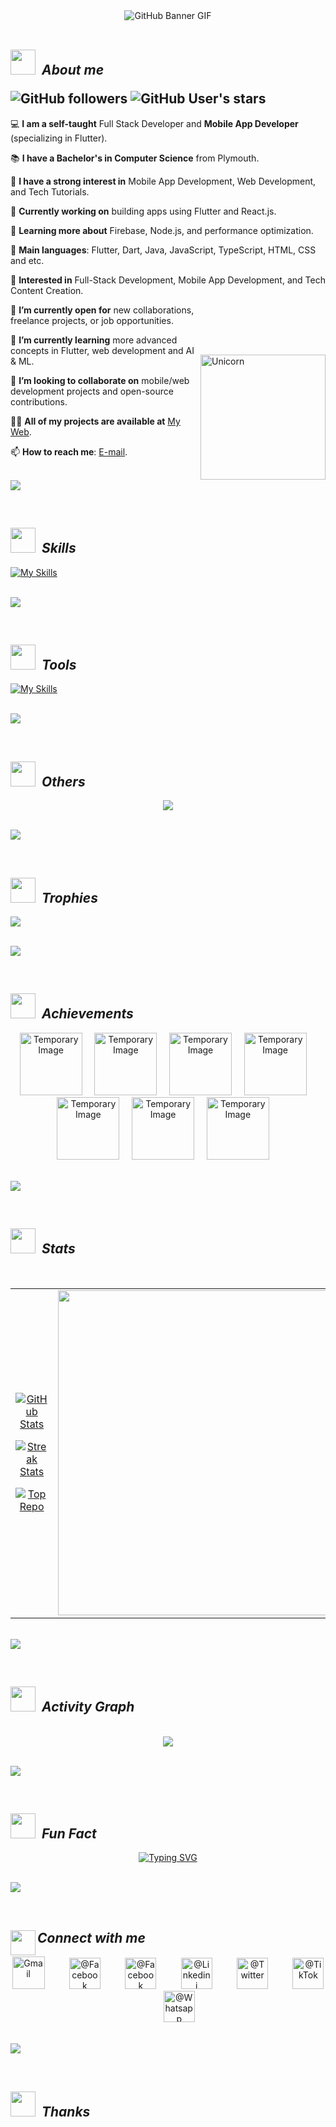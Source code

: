 <div align="center">
    <img src="https://github.com/RanujaLiyanaarachchi/GitHub/blob/main/Profile/Images/GitHub%20Baner.gif?raw=true" alt="GitHub Banner GIF">
</div>

<br>

<!----------------------------------------------------------------------------------------------------------------------------------------------------------------------->


## <img src="https://github.com/RanujaLiyanaarachchi/GitHub/blob/main/Profile/Images/About.gif?raw=true" width="40px"> &nbsp;***About me*** <br><p></p>![GitHub followers](https://img.shields.io/github/followers/RanujaLiyanaarachchi?style=social )   ![GitHub User's stars](https://img.shields.io/github/stars/RanujaLiyanaarachchi?style=social)




💻 **I am a self-taught** Full Stack Developer and **Mobile App Developer** (specializing in Flutter).

📚 **I have a Bachelor's in Computer Science** from Plymouth.

📝 **I have a strong interest in** Mobile App Development, Web Development, and Tech Tutorials.

🔭 **Currently working on** building apps using Flutter and React.js.

🌱 **Learning more about** Firebase, Node.js, and performance optimization.

🌟 **Main languages**: Flutter, Dart, Java, JavaScript, TypeScript, HTML, CSS and etc.

🚩 **Interested in** Full-Stack Development, Mobile App Development, and Tech Content Creation.

 <img align="right" width="200px" alt="Unicorn" src="https://c.tenor.com/GN73MKBawZYAAAAi/busy-cute.gif" style="padding-top: 80px;">

🤔 **I’m currently open for** new collaborations, freelance projects, or job opportunities.

🌱 **I’m currently learning** more advanced concepts in Flutter, web development and AI & ML.

👯 **I’m looking to collaborate on** mobile/web development projects and open-source contributions.

👨‍💻 **All of my projects are available at** [My Web](https://github.com/YourUsername).

📫 **How to reach me**: [E-mail](mailto:your-email@example.com).


<br><img src="https://github.com/RanujaLiyanaarachchi/GitHub/blob/main/Profile/Images/Line.gif?raw=true"><br><p></p><br>

## <img src="https://github.com/RanujaLiyanaarachchi/GitHub/blob/main/Profile/Images/Skills.gif?raw=true" width="40px"> &nbsp;***Skills*** <br>


[![My Skills](https://skillicons.dev/icons?i=c,cs,cpp,dart,html,css,tailwind,javascript,dotnet,kotlin,php,python,swift,mysql,raspberrypi,react,git,java,gitlab,angular,htmx,js,nodejs,nextjs,nuxtjs,flutter,kotlin,bootstrap,jquery,figma,arduino,ps,ai,ae,pr,xd&perline=18)](https://skillicons.dev)


<br><img src="https://github.com/RanujaLiyanaarachchi/GitHub/blob/main/Profile/Images/Line.gif?raw=true"><br><p></p><br>

## <img src="https://github.com/RanujaLiyanaarachchi/GitHub/blob/main/Profile/Images/Tools.gif?raw=true" width="40px"> &nbsp;***Tools*** <br>

[![My Skills](https://skillicons.dev/icons?i=androidstudio,docker,firebase,unity,visualstudio,vscode,aws,blender,cloudflare,gcp,gradle,mongodb,autocad,matlab,r&theme=light)](https://skillicons.dev)



<br><img src="https://github.com/RanujaLiyanaarachchi/GitHub/blob/main/Profile/Images/Line.gif?raw=true"><br><p></p><br>

## <img src="https://github.com/RanujaLiyanaarachchi/GitHub/blob/main/Profile/Images/Others.gif?raw=true" width="40px"> &nbsp;***Others*** <br>

<p align="center">
  <a href="https://skillicons.dev">
    <img src="https://skillicons.dev/icons?i=github,apple,kali,linux,powershell,stackoverflow,ubuntu,windows,wordpress,sublime,postman,npm,githubactions,azure" />
  </a>
</p>



<br><img src="https://github.com/RanujaLiyanaarachchi/GitHub/blob/main/Profile/Images/Line.gif?raw=true"><br><p></p><br>

## <img src="https://github.com/RanujaLiyanaarachchi/GitHub/blob/main/Profile/Images/Trophies.gif?raw=true" width="40px"> &nbsp;***Trophies*** <br>

![](https://github-profile-trophy.vercel.app/?username=RanujaLiyanaarachchi&theme=onedark&no-frame=true&no-bg=false&margin-w=8)


<br><img src="https://github.com/RanujaLiyanaarachchi/GitHub/blob/main/Profile/Images/Line.gif?raw=true"><br><p></p><br>

## <img src="https://github.com/RanujaLiyanaarachchi/GitHub/blob/main/Profile/Images/Achievements.gif?raw=true" width="40px"> &nbsp;***Achievements*** <br>



<p align="center">
  <a href="https://archiveprogram.github.com/"><img alt="Temporary Image" src="https://via.placeholder.com/100" width="100px" height="100px"></a>&nbsp;&nbsp;&nbsp;&nbsp;
  <a href="https://archiveprogram.github.com/"><img alt="Temporary Image" src="https://via.placeholder.com/100" width="100px" height="100px"></a>&nbsp;&nbsp;&nbsp;&nbsp;
  <a href="https://archiveprogram.github.com/"><img alt="Temporary Image" src="https://via.placeholder.com/100" width="100px" height="100px"></a>&nbsp;&nbsp;&nbsp;&nbsp;
  <a href="https://archiveprogram.github.com/"><img alt="Temporary Image" src="https://via.placeholder.com/100" width="100px" height="100px"></a>&nbsp;&nbsp;&nbsp;&nbsp;
  <a href="https://archiveprogram.github.com/"><img alt="Temporary Image" src="https://via.placeholder.com/100" width="100px" height="100px"></a>&nbsp;&nbsp;&nbsp;&nbsp;
  <a href="https://archiveprogram.github.com/"><img alt="Temporary Image" src="https://via.placeholder.com/100" width="100px" height="100px"></a>&nbsp;&nbsp;&nbsp;&nbsp;
  <a href="https://archiveprogram.github.com/"><img alt="Temporary Image" src="https://via.placeholder.com/100" width="100px" height="100px"></a>&nbsp;&nbsp;&nbsp;&nbsp;
</p>


<br><img src="https://github.com/RanujaLiyanaarachchi/GitHub/blob/main/Profile/Images/Line.gif?raw=true"><br><p></p><br>

## <img src="https://github.com/RanujaLiyanaarachchi/GitHub/blob/main/Profile/Images/Stats.gif?raw=true" width="40px"> &nbsp;***Stats*** <br>

<p></p><br>
<table width="100%">
  <tr>
    <td width="50%">
      <p align="center">
        <a href="https://github.com/RanujaLiyanaarachchi">
          <img align="center" src="https://github-readme-stats.vercel.app/api?username=RanujaLiyanaarachchi&count_private=true&show_icons=true&theme=nightowl" alt="GitHub Stats" />
        </a>
      </p>
      <p align="center">
        <a href="https://github.com/RanujaLiyanaarachchi">
          <img align="center" src="https://streak-stats.demolab.com?user=RanujaLiyanaarachchi&theme=nightowl" alt="Streak Stats" />
        </a>
      </p>
      <p align="center">
        <a href="https://github.com/RanujaLiyanaarachchi">
          <img align="center" src="https://github-contributor-stats.vercel.app/api?username=RanujaLiyanaarachchi&limit=3&theme=nightowl&show_owner=true&combine_all_yearly_contributions=true" alt="Top Repo" />
        </a>
      </p>
    </td>
    <td width="50%">
        <a href="https://github.com/RanujaLiyanaarachchi">
          <img height="520" src="https://github-readme-stats.anuraghazra1.vercel.app/api/top-langs/?username=RanujaLiyanaarachchi&theme=nightowl&hide_border=false&no-bg=true&no-frame=true&langs_count=14"/>
        </a>
    </td>
  </tr>
</table>

<br><img src="https://github.com/RanujaLiyanaarachchi/GitHub/blob/main/Profile/Images/Line.gif?raw=true"><br><p></p><br>

## <img src="https://github.com/RanujaLiyanaarachchi/GitHub/blob/main/Profile/Images/Activity Graph.gif?raw=true" width="40px"> &nbsp;***Activity Graph*** <br>

<p></p><br>
<div align="center">
    <img src="https://github-readme-activity-graph.vercel.app/graph?username=RanujaLiyanaarachchi&bg_color=011627&color=79d3c3&line=c792ea&point=ffeb95&area=true&hide_border=false" border-radius="15">
</div>

<br><img src="https://github.com/RanujaLiyanaarachchi/GitHub/blob/main/Profile/Images/Line.gif?raw=true"><br><p></p><br>

## <img src="https://github.com/RanujaLiyanaarachchi/GitHub/blob/main/Profile/Images/Fun Fact.gif?raw=true" width="40px"> &nbsp;***Fun Fact*** <br>

<div align="center">
    <a href="https://git.io/typing-svg">
        <img 
            src="https://readme-typing-svg.herokuapp.com?font=Robot+Bold&size=30&color=d0d3d4&center=true&vCenter=true&width=900&height=110&lines=First,+solve+the+problem.+Then,+write+the+code.;+Great+Developers+never+stop+learning." 
            alt="Typing SVG" />
    </a>
</div>

<br><img src="https://github.com/RanujaLiyanaarachchi/GitHub/blob/main/Profile/Images/Line.gif?raw=true"><br><p></p><br>

## <img src="https://github.com/RanujaLiyanaarachchi/GitHub/blob/main/Profile/Images/Connect.gif?raw=true" align="left" height="40px">***Connect with me*** <br>

<p align="center">
<a align="center"href="mailto:ranujaliyanaarachchi@gmail.com"><img src="https://github.com/RanujaLiyanaarachchi/GitHub/blob/main/Profile/Images/Gmail.png?raw=true" alt="Gmail" width="52" height="52"/></a>
&nbsp;&nbsp;&nbsp;&nbsp;&nbsp;&nbsp;&nbsp;&nbsp;
<a href="https://www.facebook.com/Ranuja Riyanaarachchi/"><img src="https://github.com/RanujaLiyanaarachchi/GitHub/blob/main/Profile/Images/facebook.png?raw=true" alt="@Facebook" width="50" height="50"/></a>
&nbsp;&nbsp;&nbsp;&nbsp;&nbsp;&nbsp;&nbsp;&nbsp;
<a href="https://www.instagram.com/.../"><img src="https://github.com/RanujaLiyanaarachchi/GitHub/blob/main/Profile/Images/instagram.png?raw=true" alt="@Facebook" width="50" height="50"/></a>
&nbsp;&nbsp;&nbsp;&nbsp;&nbsp;&nbsp;&nbsp;&nbsp;
<a href="https://www.linkedin.com/Ranuja_Liyanaarachchi/"><img src="https://github.com/RanujaLiyanaarachchi/GitHub/blob/main/Profile/Images/Linkedin.png?raw=true" alt="@Linkedini" width="50" height="50"/></a>
&nbsp;&nbsp;&nbsp;&nbsp;&nbsp;&nbsp;&nbsp;&nbsp;
<a href="https://www.twitter.com/.../"><img src="https://github.com/RanujaLiyanaarachchi/GitHub/blob/main/Profile/Images/Twitter.png?raw=true" alt="@Twitter" width="50" height="50"/></a>
&nbsp;&nbsp;&nbsp;&nbsp;&nbsp;&nbsp;&nbsp;&nbsp;
<a href="https://www.tiktok.com/.../"><img src="https://github.com/RanujaLiyanaarachchi/GitHub/blob/main/Profile/Images/Tiktok.png?raw=true" alt="@TikTok" width="50" height="50"/></a>
&nbsp;&nbsp;&nbsp;&nbsp;&nbsp;&nbsp;&nbsp;&nbsp;
<a href="https://www.whatsapp.com/.../"><img src="https://github.com/RanujaLiyanaarachchi/GitHub/blob/main/Profile/Images/whatsapp.png?raw=true" alt="@Whatsapp" width="50" height="50"/></a>
</p>

<br><img src="https://github.com/RanujaLiyanaarachchi/GitHub/blob/main/Profile/Images/Line.gif?raw=true"><br><p></p><br>

## <img src="https://github.com/RanujaLiyanaarachchi/GitHub/blob/main/Profile/Images/Thanks.gif?raw=true" width="40px"> &nbsp;***Thanks*** <br>



<!--
**RanujaLiyanaarachchi/RanujaLiyanaarachchi** is a ✨ _special_ ✨ repository because its `README.md` (this file) appears on your GitHub profile.

Here are some ideas to get you started:

- 🔭 I’m currently working on ...
- 🌱 I’m currently learning ...
- 👯 I’m looking to collaborate on ...
- 🤔 I’m looking for help with ...
- 💬 Ask me about ...
- 📫 How to reach me: ...
- 😄 Pronouns: ...
- ⚡ Fun fact: ...
-->
